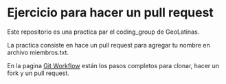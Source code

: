 # Ejercicio para hacer un pull request

Este repositorio es una practica par el coding_group de GeoLatinas.

La practica consiste en hace un pull request para agregar tu nombre en archivo miembros.txt.

En la pagina [Git Workflow](https://www.asmeurer.com/git-workflow/) están los pasos completos para clonar, hacer un fork y un pull request.